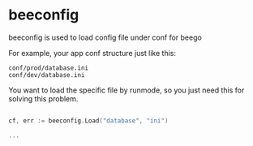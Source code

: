 # beeconfig
beeconfig is used to load config file under conf for beego

For example, your app conf structure just like this:
```
conf/prod/database.ini
conf/dev/database.ini
```

You want to load the specific file by runmode, so you just need this for solving this problem.

```go

cf, err := beeconfig.Load("database", "ini")

...

```

